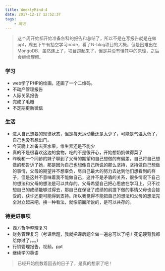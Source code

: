 ```yaml
---
title: WeeklyMind-4
date: 2017-12-17 12:52:37
tags: 
    - 周记
---
```


> 这个周开始都开始准备各科的报告和总结了，所以不是在写报告就是在做ppt，周五下午有抽空学习node，看了N-blog项目的大概，但是困难出在MongoDB，虽然连上了，项目跑起来了，但是并没有懂其中的原理，之后会继续理解。

<!-- more -->

### 学习

- web学了PHP的绘画，还画了一个二维码。
- 不动产管理报告
- 人际关系报告
- 完成了毛概
- 不定期更新微信


### 生活

- 进入自己想要的规律状态，但是每天运动量还是太少了，可能是气温太低了，自己也没有想出门。
- 今天晚上准备去买水果，维生素还是不能少
- 真的不是很喜欢这边的食物，吃的不是很开心，开始想奶奶做得菜了
- 昨晚和一个同龄的妹子聊到了父母的期望和自己想做的有偏差，自己将自己想做的都告诉了她，那是因为自己也想像自己所说的那么坚持，坚持做自己想做的事情，父母的期望并不想辜负，尽自己最大的努力去达到他们想看到的样子，但是这并不意味着我不能做自己，这并不是矛盾的关系，很多情况下自己的想法和父母的想法是可以共存的。父母希望自己把心思放在学习上，只不过想自己的成绩能够过得去，那自己在保证了成绩的前提下做的事情父母也会接受的，获许还更可能得到支持。所以我觉得不能把自己的想法和父母的想法完全对立起来吧，换一种看法，就像前面所说的，是可以共存的。


### 待更进事项

- 西方哲学整理复习
- 财务管理复习（考课后题，我就把课后题全做一遍总可以了吧！死记硬背我都给你过了。。。）
- 行销管理报告，视频，ppt
- 继续学习英语


> 已经开始倒数着回去的日子了，是真的想家了吧！